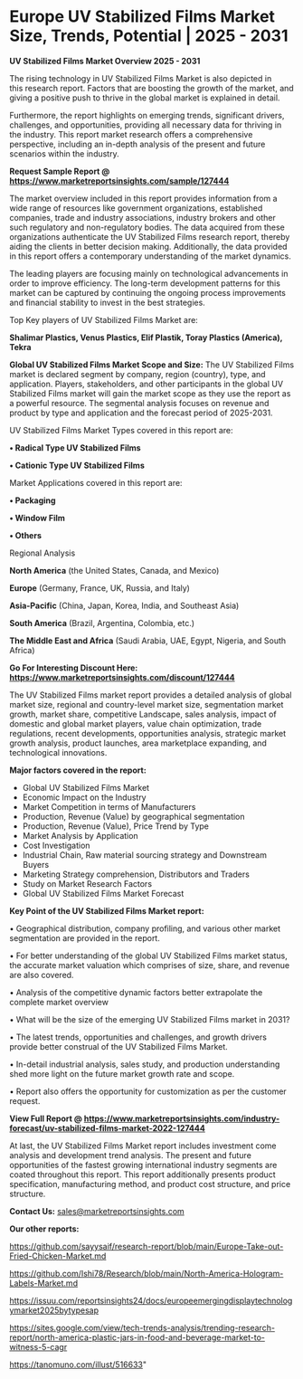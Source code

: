 # Europe UV Stabilized Films Market Size, Trends, Potential | 2025 - 2031

<Strong> UV Stabilized Films Market Overview 2025 - 2031</strong>

The rising technology in UV Stabilized Films Market is also depicted in this research report. Factors that are boosting the growth of the market, and giving a positive push to thrive in the global market is explained in detail.

Furthermore, the report highlights on emerging trends, significant drivers, challenges, and opportunities, providing all necessary data for thriving in the industry. This report market research offers a comprehensive perspective, including an in-depth analysis of the present and future scenarios within the industry.

<strong>Request Sample Report @ <a href=https://www.marketreportsinsights.com/sample/127444>https://www.marketreportsinsights.com/sample/127444</a></strong>

The market overview included in this report provides information from a wide range of resources like government organizations, established companies, trade and industry associations, industry brokers and other such regulatory and non-regulatory bodies. The data acquired from these organizations authenticate the UV Stabilized Films research report, thereby aiding the clients in better decision making. Additionally, the data provided in this report offers a contemporary understanding of the market dynamics.

The leading players are focusing mainly on technological advancements in order to improve efficiency. The long-term development patterns for this market can be captured by continuing the ongoing process improvements and financial stability to invest in the best strategies.

Top Key players of UV Stabilized Films Market are:

<strong>Shalimar Plastics, Venus Plastics, Elif Plastik, Toray Plastics (America), Tekra</strong>

<strong><b>Global UV Stabilized Films Market Scope and Size:</b></strong>
The UV Stabilized Films market is declared segment by company, region (country), type, and application. Players, stakeholders, and other participants in the global UV Stabilized Films market will gain the market scope as they use the report as a powerful resource. The segmental analysis focuses on revenue and product by type and application and the forecast period of 2025-2031.

UV Stabilized Films Market Types covered in this report are:

<strong>• Radical Type UV Stabilized Films

• Cationic Type UV Stabilized Films</strong>

Market Applications covered in this report are:

<strong>• Packaging

• Window Film

• Others</strong> 

Regional Analysis

<strong>North America</strong> (the United States, Canada, and Mexico)

<strong>Europe</strong> (Germany, France, UK, Russia, and Italy)

<strong>Asia-Pacific</strong> (China, Japan, Korea, India, and Southeast Asia)

<strong>South America</strong> (Brazil, Argentina, Colombia, etc.)

<strong>The Middle East and Africa</strong> (Saudi Arabia, UAE, Egypt, Nigeria, and South Africa)

<strong>Go For Interesting Discount Here: <a href=https://www.marketreportsinsights.com/discount/127444>https://www.marketreportsinsights.com/discount/127444</a></strong>

The UV Stabilized Films market report provides a detailed analysis of global market size, regional and country-level market size, segmentation market growth, market share, competitive Landscape, sales analysis, impact of domestic and global market players, value chain optimization, trade regulations, recent developments, opportunities analysis, strategic market growth analysis, product launches, area marketplace expanding, and technological innovations.

<strong><b>Major factors covered in the report:</b></strong>
<ul>
  <li>Global UV Stabilized Films Market </li>
  <li>Economic Impact on the Industry</li>
  <li>Market Competition in terms of Manufacturers</li>
  <li>Production, Revenue (Value) by geographical segmentation</li>
  <li>Production, Revenue (Value), Price Trend by Type</li>
  <li>Market Analysis by Application</li>
  <li>Cost Investigation</li>
  <li>Industrial Chain, Raw material sourcing strategy and Downstream Buyers</li>
  <li>Marketing Strategy comprehension, Distributors and Traders</li>
  <li>Study on Market Research Factors</li>
  <li>Global UV Stabilized Films Market Forecast</li>
</ul>

<strong><b>Key Point of the UV Stabilized Films Market report:</b></strong>

• Geographical distribution, company profiling, and various other market segmentation are provided in the report.

• For better understanding of the global UV Stabilized Films market status, the accurate market valuation which comprises of size, share, and revenue are also covered.

• Analysis of the competitive dynamic factors better extrapolate the complete market overview

• What will be the size of the emerging UV Stabilized Films market in 2031?

• The latest trends, opportunities and challenges, and growth drivers provide better construal of the UV Stabilized Films Market.

• In-detail industrial analysis, sales study, and production understanding shed more light on the future market growth rate and scope.

• Report also offers the opportunity for customization as per the customer request.

<strong><b>View Full Report @ <a href=https://www.marketreportsinsights.com/industry-forecast/uv-stabilized-films-market-2022-127444>https://www.marketreportsinsights.com/industry-forecast/uv-stabilized-films-market-2022-127444</a></b></strong>


At last, the UV Stabilized Films Market report includes investment come analysis and development trend analysis. The present and future opportunities of the fastest growing international industry segments are coated throughout this report. This report additionally presents product specification, manufacturing method, and product cost structure, and price structure.

<strong>Contact Us:</strong>
sales@marketreportsinsights.com

<strong>Our other reports:</strong>

<a href=https://github.com/sayysaif/research-report/blob/main/Europe-Take-out-Fried-Chicken-Market.md>https://github.com/sayysaif/research-report/blob/main/Europe-Take-out-Fried-Chicken-Market.md</a>

<a href=https://github.com/Ishi78/Research/blob/main/North-America-Hologram-Labels-Market.md>https://github.com/Ishi78/Research/blob/main/North-America-Hologram-Labels-Market.md</a>

<a href=https://issuu.com/reportsinsights24/docs/europeemergingdisplaytechnologymarket2025bytypesap>https://issuu.com/reportsinsights24/docs/europeemergingdisplaytechnologymarket2025bytypesap</a>

<a href=https://sites.google.com/view/tech-trends-analysis/trending-research-report/north-america-plastic-jars-in-food-and-beverage-market-to-witness-5-cagr>https://sites.google.com/view/tech-trends-analysis/trending-research-report/north-america-plastic-jars-in-food-and-beverage-market-to-witness-5-cagr</a>

<a href=https://tanomuno.com/illust/516633>https://tanomuno.com/illust/516633</a>"
